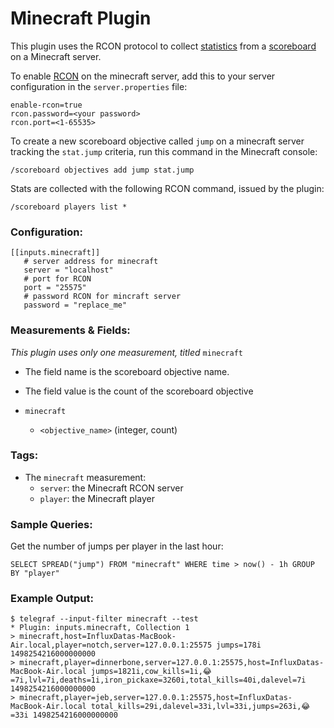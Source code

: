 #  Minecraft Plugin

This plugin uses the RCON protocol to collect [statistics](http://minecraft.gamepedia.com/Statistics) from a [scoreboard](http://minecraft.gamepedia.com/Scoreboard) on a
Minecraft server.

To enable [RCON](http://wiki.vg/RCON) on the minecraft server, add this to your server configuration in the `server.properties` file:

```
enable-rcon=true
rcon.password=<your password>
rcon.port=<1-65535>
```

To create a new scoreboard objective called `jump` on a minecraft server tracking the `stat.jump` criteria, run this command
in the Minecraft console:

`/scoreboard objectives add jump stat.jump`

Stats are collected with the following RCON command, issued by the plugin:

`/scoreboard players list *`

### Configuration:
```
[[inputs.minecraft]]
   # server address for minecraft
   server = "localhost"
   # port for RCON
   port = "25575"
   # password RCON for mincraft server
   password = "replace_me"
```

### Measurements & Fields:

*This plugin uses only one measurement, titled* `minecraft`

- The field name is the scoreboard objective name.
- The field value is the count of the scoreboard objective

- `minecraft`
    - `<objective_name>` (integer, count)

### Tags:

- The `minecraft` measurement:
    - `server`: the Minecraft RCON server
    - `player`: the Minecraft player


### Sample Queries:

Get the number of jumps per player in the last hour:
```
SELECT SPREAD("jump") FROM "minecraft" WHERE time > now() - 1h GROUP BY "player"
```

### Example Output:

```
$ telegraf --input-filter minecraft --test
* Plugin: inputs.minecraft, Collection 1
> minecraft,host=InfluxDatas-MacBook-Air.local,player=notch,server=127.0.0.1:25575 jumps=178i 1498254216000000000
> minecraft,player=dinnerbone,server=127.0.0.1:25575,host=InfluxDatas-MacBook-Air.local jumps=1821i,cow_kills=1i,😂=7i,lvl=7i,deaths=1i,iron_pickaxe=3260i,total_kills=40i,dalevel=7i 1498254216000000000
> minecraft,player=jeb,server=127.0.0.1:25575,host=InfluxDatas-MacBook-Air.local total_kills=29i,dalevel=33i,lvl=33i,jumps=263i,😂=33i 1498254216000000000
```
